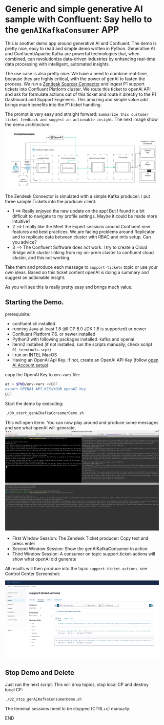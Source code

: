 # Generic and simple generative AI sample with Confluent: Say hello to the `genAIKafkaConsumer` APP

This is another demo app around generative AI and Confluent. The demo is pretty nice, easy to read and simple demo written in Python.
Generative AI and Confluent/Apache Kafka are powerful technologies that, when combined, can revolutionize data-driven industries by enhancing real-time data processing with intelligent, automated insights. 

The use case is also pretty nice. We have a need to combine real-time, because they are highly critical, with the power of genAI to fasten the process. We run a [Zendesk Sourcer Connector](https://docs.confluent.io/kafka-connectors/zendesk/current/overview.html) and ingest P1 support tickets into Confluent Platform cluster. We route this ticket to openAI API and ask for formulate actions out of this ticket and route it directly to the P1 Dashboard and Support Engineers. This amazing and simple value add brings much benefits into the P1 ticket handling.

The prompt is very easy and straight forward: `Summarize this customer ticket feedback and suggest an actionable insight`.
The next image show the demo architecture. 
![Demo architecture.](img/ConfluentGenAIKafkaConsumer.png)

The Zendesk Connector is simulated with a simple Kafka producer. I put three sample Tickets into the producer client:

* 1 ==> Really enjoyed the new update on the app! But I found it a bit difficult to navigate to my profile settings. Maybe it could be made more intuitive?
* 2 ==> I really like the Meet the Expert sessions around Confluent new features and best practices. We are facing problems around Replicator and to replicate data between cluster with RBAC and mtls setup. Can you advice?
* 3 ==> The Confluent Software does not work. I try to create a Cloud Bridge with cluster linking from my on-prem cluster to confluent cloud cluster, and this not working.

Take them and produce each message to `support-tickets` topic or use your own ideas. Based on this ticket content openAI is doing a summary and suggest an actionable insight.

As you will see this is really pretty easy and brings much value.

## Starting the Demo.

prerequisite:

* confluent cli installed
* running Java at least 1.8 (till CP 8.0 JDK 1.8 is supported) or newer
* Confluent Platform 7.6. or newer installed
* Python3 with following packages installed: kafka and openai
* iterm2 installed (if not installed, run the scripts manually, check script `01_terminals.scpt`)
* I run on INTEL MacOS
* Having an OpenAI Api Key. If not, create an OpenAI API Key (follow [open AI Account setup](https://platform.openai.com/docs/quickstart/account-setup?context=python))

copy the OpenAI Key to `env-vars` file:

```Bash
at > $PWD/env-vars <<EOF
export OPENAI_API_KEY=YOUR openAI Key
EOF
```

Start the demo by executing:

```bash
./00_start_genAIKafkaConsumerDemo.sh
```

This will open iterm. You can now play around and produce some messages and see what openAI will generate.
![Demo .](img/demo.png)

* First Window Session: The Zendesk Ticket producer: Copy text and press enter
* Second Window Session: Show the genAIKafkaConsumer in action
* Third Window Session: A consumer on topic support.ticket-actions will show what openAI did generate

All results will then produce into the topic `support-ticket-actions`. see Control Center Screenshot:

![Control Center](img/c3.png)

## Stop Demo and Delete

Just run the next script. This will drop topics, stop local CP and destroy local CP:

```bash
./02_stop_genAIKafkaConsumerDemo.sh
```
The terminal sessions need to be stopped (CTRL+c) manually.

END
